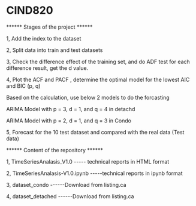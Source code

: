 # CIND820

****** Stages of the project ******
 
1, Add the index to the dataset

2, Split data into train and test datasets

3, Check the difference effect of the training set, and do ADF test for each difference result, get the d value.

4, Plot the ACF and PACF , determine the optimal model for the lowest AIC and BIC (p, q)
 
Based on the calculation, use below 2 models to do the forcasting

ARIMA Model with p = 3, d = 1, and q = 4 in detachd

ARIMA Model with p = 2, d = 1, and q = 3 in Condo

5, Forecast for the 10 test dataset and compared with the real data (Test data) 




****** Content of the repository ******

1, TimeSeriesAnalasis_V1.0   ----- technical reports in HTML format

2, TimeSeriesAnalasis-V1.0.ipynb  -----technical reports in ipynb format

3, dataset_condo     ------Download from listing.ca

4, dataset_detached  ------Download from listing.ca


